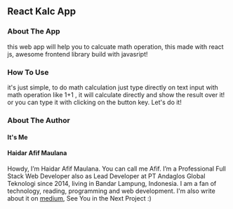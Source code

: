 ## React Kalc App

### About The App
this web app will help you to calcuate math operation, this made with react js, awesome frontend library build with javasript!

### How To Use 
it's just simple, to do math calculation just type directly on text input with math operation like 1+1 , it will calculate directly and show the result over it! or you can type it with clicking on the button key. Let's do it!

### About The Author
#### It's Me
#### Haidar Afif Maulana

Howdy, I’m Haidar Afif Maulana. You can call me Afif. I’m a Professional Full Stack Web Developer also as Lead Developer at PT Andaglos Global Teknologi since 2014, living in Bandar Lampung, Indonesia. I am a fan of technology, reading, programming and web development. I'm also write about it on [medium](https://medium.com/@haidarafifmaulana), See You in the Next Project :) 
